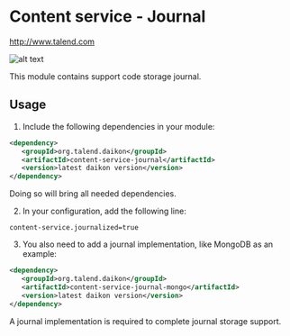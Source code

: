 # Content service - Journal
http://www.talend.com


![alt text](https://www.talend.com/wp-content/uploads/2016/07/talend-logo.png "Talend")

This module contains support code storage journal.

## Usage

1. Include the following dependencies in your module:
```xml
<dependency>
   <groupId>org.talend.daikon</groupId>
   <artifactId>content-service-journal</artifactId>
   <version>latest daikon version</version>
</dependency>
```
Doing so will bring all needed dependencies.

2. In your configuration, add the following line:
```properties
content-service.journalized=true
```

3. You also need to add a journal implementation, like MongoDB as an example:

```xml
<dependency>
   <groupId>org.talend.daikon</groupId>
   <artifactId>content-service-journal-mongo</artifactId>
   <version>latest daikon version</version>
</dependency>
```

A journal implementation is required to complete journal storage support.